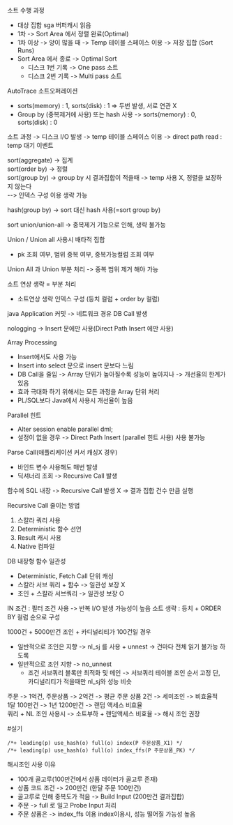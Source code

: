소트 수행 과정
- 대상 집합 sga 버퍼캐시 읽음
- 1차 -> Sort Area 에서 정렬 완료(Optimal)
- 1차 이상 -> 양이 많을 때 -> Temp 테이블 스페이스 이용 -> 저장 집합 (Sort Runs)
- Sort Area 에서 종료 -> Optimal Sort
  - 디스크 1번 기록 -> One pass 소트
  - 디스크 2번 기록 -> Multi pass 소트

AutoTrace 소트오퍼레이션
- sorts(memory) : 1, sorts(disk) : 1 => 두번 발생, 서로 연관 X
- Group by (중복제거에 사용) 또는 hash 사용
  -> sorts(memory) : 0, sorts(disk) : 0

소트 과정 -> 디스크 I/O  발생 -> temp 테이블 스페이스 이용 -> direct path read : temp 대기 이벤트

sort(aggregate) -> 집계  
sort(order by) -> 정렬  
sort(group by) -> group by 시 결과집합이 적을때 -> temp 사용 X, 정렬을 보장하지 않는다  
--> 인덱스 구성 이용 생략 가능

hash(group by) -> sort 대신 hash 사용(=sort group by)  

sort union/union-all -> 중복제거 기능으로 인해, 생략 불가능

Union / Union all 사용시 배타적 집합
  - pk 조회 여부, 범위 중복 여부, 중복가능컬럼 조회 여부

Union All 과 Union 부분 처리 -> 중복 범위 제거 해야 가능 

소트 연상 생략 = 부분 처리
  - 소트연상 생략 인덱스 구성 (등치 컬럼 + order by 컬럼)

java Application 커밋 -> 네트워크 경유 DB Call 발생

nologging -> Insert 문에만 사용(Direct Path Insert 에만 사용)

Array Processing 
  - Insert에서도 사용 가능
  - Insert into select 문으로 insert 문보다 느림
  - DB Call을 줄임 -> Array 단위가 높아질수록 성능이 높아지나 -> 개선율의 한계가 있음
  - 효과 극대화 하기 위해서는 모든 과정을 Array 단위 처리
  - PL/SQL보다 Java에서 사용시 개선율이 높음

Parallel 힌트 
- Alter session enable parallel dml;
- 설정이 없을 경우 -> Direct Path Insert (parallel 힌트 사용) 사용 불가능

Parse Call(애플리케이션 커서 캐싱X 경우)
  - 바인드 변수 사용해도 매번 발생
  - 딕셔너리 조회 -> Recursive Call  발생

함수에 SQL 내장 -> Recursive Call 발생 X -> 결과 집합 건수 만큼 실행

Recursive Call 줄이는 방법
1. 스칼라 쿼리 사용
2. Deterministic 함수 선언
3. Result 캐시 사용
4. Native 컴파일 

DB 내장형 함수 일관성
- Deterministic, Fetch Call 단위 캐싱
- 스칼라 서브 쿼리 + 함수
  -> 일관성 보장 X
- 조인 + 스칼라 서브쿼리 -> 일관성 보장 O

IN 조건 : 필터 조건 사용 -> 반복 I/O 발생 가능성이 높음
소트 생략 : 등치 + ORDER BY 컬럼 순으로 구성

1000건 + 5000만건 조인 + 카디널리티가 100건일 경우
- 일반적으로 조인은 지향 -> nl_sj 를 사용 + unnest -> 건마다 전체 읽기 불가능 하도록
- 일반적으로 조인 지향 -> no_unnest
  - 조건 서브쿼리 블록만 최적화 및 메인 -> 서브쿼리 테이블 조인 순서 고정 단, 카디널리티가 적을때만 nl_sj와 성능 비슷

주문 -> 1억건, 주문상품 -> 2억건 -> 평균 주문 상품 2건 -> 세미조인 -> 비효율적  
1달 100만건 -> 1년 1200만건 -> 랜덤 액세스 비효율  
쿼리 + NL 조인 사용시 -> 소트부하 + 랜덤액세스 비효율 -> 해시 조인 권장  


#실기
```
/*+ leading(p) use_hash(o) full(o) index(P 주문상품_X1) */
/*+ leading(p) use_hash(o) full(o) index_ffs(P 주문상품_PK) */
```
해시조인 사용 이유
  - 100개 골고루(100만건에서 상품 데이터가 골고루 존재)
  - 상품 코드 조건 -> 200만건 (한달 주문 100만건)
  - 골고루로 인해 중복도가 적음 -> Build Input (200만건 결과집합)
  - 주문 -> full 로 일고 Probe Input 처리
  - 주문 상품은 -> index_ffs 이용 index이용시, 성능 떨어질 가능성 높음



